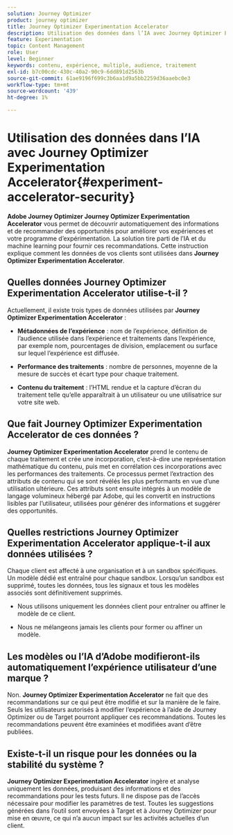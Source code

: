 ```yaml
---
solution: Journey Optimizer
product: journey optimizer
title: Journey Optimizer Experimentation Accelerator
description: Utilisation des données dans l’IA avec Journey Optimizer Experimentation Accelerator
feature: Experimentation
topic: Content Management
role: User
level: Beginner
keywords: contenu, expérience, multiple, audience, traitement
exl-id: b7c00cdc-430c-40a2-90c9-6dd891d2563b
source-git-commit: 61ae9196f699c3b6aa1d9a5bb2259d36aaebc0e3
workflow-type: tm+mt
source-wordcount: '439'
ht-degree: 1%

---
```


# Utilisation des données dans l’IA avec Journey Optimizer Experimentation Accelerator{#experiment-accelerator-security}

**Adobe Journey Optimizer Journey Optimizer Experimentation Accelerator** vous permet de découvrir automatiquement des informations et de recommander des opportunités pour améliorer vos expériences et votre programme d’expérimentation. La solution tire parti de l’IA et du machine learning pour fournir ces recommandations. Cette instruction explique comment les données de vos clients sont utilisées dans **Journey Optimizer Experimentation Accelerator**.

## Quelles données Journey Optimizer Experimentation Accelerator utilise-t-il ?

Actuellement, il existe trois types de données utilisées par **Journey Optimizer Experimentation Accelerator** :

* **Métadonnées de l’expérience** : nom de l’expérience, définition de l’audience utilisée dans l’expérience et traitements dans l’expérience, par exemple nom, pourcentages de division, emplacement ou surface sur lequel l’expérience est diffusée.

* **Performance des traitements** : nombre de personnes, moyenne de la mesure de succès et écart type pour chaque traitement.

* **Contenu du traitement** : l’HTML rendue et la capture d’écran du traitement telle qu’elle apparaîtrait à un utilisateur ou une utilisatrice sur votre site web.

## Que fait Journey Optimizer Experimentation Accelerator de ces données ?

**Journey Optimizer Experimentation Accelerator** prend le contenu de chaque traitement et crée une incorporation, c’est-à-dire une représentation mathématique du contenu, puis met en corrélation ces incorporations avec les performances des traitements. Ce processus permet l’extraction des attributs de contenu qui se sont révélés les plus performants en vue d’une utilisation ultérieure. Ces attributs sont ensuite intégrés à un modèle de langage volumineux hébergé par Adobe, qui les convertit en instructions lisibles par l’utilisateur, utilisées pour générer des informations et suggérer des opportunités.

## Quelles restrictions Journey Optimizer Experimentation Accelerator applique-t-il aux données utilisées ?

Chaque client est affecté à une organisation et à un sandbox spécifiques. Un modèle dédié est entraîné pour chaque sandbox. Lorsqu’un sandbox est supprimé, toutes les données, tous les signaux et tous les modèles associés sont définitivement supprimés.

* Nous utilisons uniquement les données client pour entraîner ou affiner le modèle de ce client.

* Nous ne mélangeons jamais les clients pour former ou affiner un modèle.

## Les modèles ou l’IA d’Adobe modifieront-ils automatiquement l’expérience utilisateur d’une marque ?

Non. **Journey Optimizer Experimentation Accelerator** ne fait que des recommandations sur ce qui peut être modifié et sur la manière de le faire. Seuls les utilisateurs autorisés à modifier l’expérience à l’aide de Journey Optimizer ou de Target pourront appliquer ces recommandations. Toutes les recommandations peuvent être examinées et modifiées avant d’être publiées.

## Existe-t-il un risque pour les données ou la stabilité du système ?

**Journey Optimizer Experimentation Accelerator** ingère et analyse uniquement les données, produisant des informations et des recommandations pour les tests futurs. Il ne dispose pas de l’accès nécessaire pour modifier les paramètres de test. Toutes les suggestions générées dans l’outil sont envoyées à Target et à Journey Optimizer pour mise en œuvre, ce qui n’a aucun impact sur les activités actuelles d’un client.
